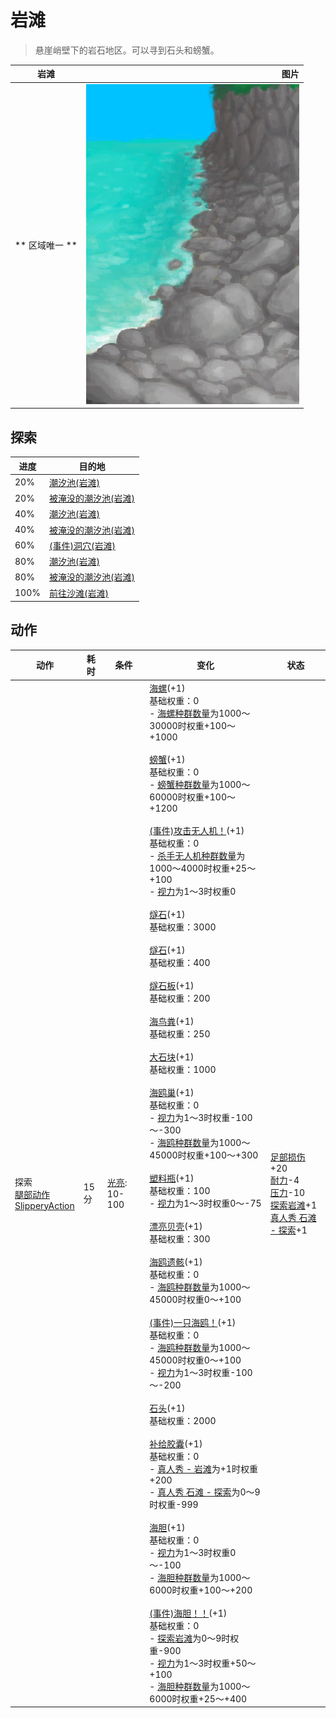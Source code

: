 # 岩滩  
> 悬崖峭壁下的岩石地区。可以寻到石头和螃蟹。  
  
  岩滩  |   图片   
 ----  |  ----:   
 ** 区域唯一 **  |  ![](Sprite/RockyBeach.png)   
  
## 探索  
进度  |  目的地  
----  |  ----  
20%  |  [潮汐池(岩滩)](TidePool.md)  
20%  |  [被淹没的潮汐池(岩滩)](TidePoolFlooded.md)  
40%  |  [潮汐池(岩滩)](TidePool.md)  
40%  |  [被淹没的潮汐池(岩滩)](TidePoolFlooded.md)  
60%  |  [(事件)洞穴(岩滩)](Event_CaveFound.md)  
80%  |  [潮汐池(岩滩)](TidePool.md)  
80%  |  [被淹没的潮汐池(岩滩)](TidePoolFlooded.md)  
100%  |  [前往沙滩(岩滩)](Path_RocksToBeach.md)  
## 动作  
动作  |  耗时  |  条件  |  变化  |  状态  
----  |  ----  |  ----  |  ----  |  ----  
探索<br>[腿部动作](LegAction.md)<br>[SlipperyAction](SlipperyAction.md)  |  15分  |  [光亮](Light.md): 10-100  |  [海螺](Conch.md)(+1)<br>基础权重：0<br>- [海螺种群数量](Pop_Conch.md)为1000～30000时权重+100～+1000<br><br>[螃蟹](Crab.md)(+1)<br>基础权重：0<br>- [螃蟹种群数量](Pop_Crab.md)为1000～60000时权重+100～+1200<br><br>[(事件)攻击无人机！](Event_DroneFight.md)(+1)<br>基础权重：0<br>- [杀手无人机种群数量](Pop_Drone.md)为1000～4000时权重+25～+100<br>- [视力](Myopia.md)为1～3时权重0<br><br>[燧石](Flint.md)(+1)<br>基础权重：3000<br><br>[燧石](Flint.md)(+1)<br>基础权重：400<br><br>[燧石板](FlintSlab.md)(+1)<br>基础权重：200<br><br>[海鸟粪](Guano.md)(+1)<br>基础权重：250<br><br>[大石块](StoneHeavy.md)(+1)<br>基础权重：1000<br><br>[海鸥巢](SeagullNest.md)(+1)<br>基础权重：0<br>- [视力](Myopia.md)为1～3时权重-100～-300<br>- [海鸥种群数量](Pop_Seagull.md)为1000～45000时权重+100～+300<br><br>[塑料瓶](PlasticBottle.md)(+1)<br>基础权重：100<br>- [视力](Myopia.md)为1～3时权重0～-75<br><br>[漂亮贝壳](SeashellsPretty.md)(+1)<br>基础权重：300<br><br>[海鸥遗骸](SeagullCarcass.md)(+1)<br>基础权重：0<br>- [海鸥种群数量](Pop_Seagull.md)为1000～45000时权重0～+100<br><br>[(事件)一只海鸥！](Event_SeagullFight.md)(+1)<br>基础权重：0<br>- [海鸥种群数量](Pop_Seagull.md)为1000～45000时权重0～+100<br>- [视力](Myopia.md)为1～3时权重-100～-200<br><br>[石头](Stone.md)(+1)<br>基础权重：2000<br><br>[补给胶囊](TV_SupplyCapsule.md)(+1)<br>基础权重：0<br>- [真人秀 - 岩滩](TV_Rocks.md)为+1时权重+200<br>- [真人秀 石滩 - 探索](TV_RocksExplore.md)为0～9时权重-999<br><br>[海胆](Urchin.md)(+1)<br>基础权重：0<br>- [视力](Myopia.md)为1～3时权重0～-100<br>- [海胆种群数量](Pop_Urchin.md)为1000～6000时权重+100～+200<br><br>[(事件)海胆！！](Event_Urchin.md)(+1)<br>基础权重：0<br>- [探索岩滩](Exploration_Rocks.md)为0～9时权重-900<br>- [视力](Myopia.md)为1～3时权重+50～+100<br>- [海胆种群数量](Pop_Urchin.md)为1000～6000时权重+25～+400<br>  |  [足部损伤](FootDamage.md)+20<br>[耐力](Stamina.md)-4<br>[压力](Stress.md)-10<br>[探索岩滩](Exploration_Rocks.md)+1<br>[真人秀 石滩 - 探索](TV_RocksExplore.md)+1  
